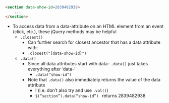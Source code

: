 ```html
<section data-show-id=2839482938>
	...
</section>
```

- To access data from a data-attribute on an HTML element from an event (click, etc.), these jQuery methods may be helpful
	- `.closest()`
		- Can further search for closest ancestor that has a data attribute with:
		- `.closest("[data-show-id]")`
	- `.data()`
		- Since all data attributes start with data- `.data()` just takes everything after ‘data-’
			- `.data("show-id")`
		- Note that `.data()` also immediately returns the value of the data attribute 
			- ! (i.e. don’t also try and use `.val()`)
			- `$(“section”).data(“show-id”) ` returns  2839482938